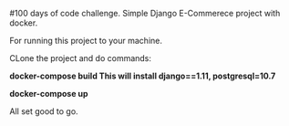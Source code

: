 #100 days of code challenge.
Simple Django E-Commerece project with docker.

For running this project to your machine.

CLone the project and do commands:

**docker-compose build
This will install django==1.11, postgresql=10.7**

**docker-compose up**

All set good to go.


